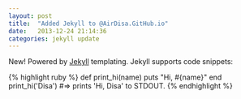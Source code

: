 ```yaml
---
layout: post
title:  "Added Jekyll to @AirDisa.GitHub.io"
date:   2013-12-24 21:14:36
categories: jekyll update
---
```


New! Powered by [Jekyll][jekyll] templating. Jekyll supports code snippets:

{% highlight ruby %}
def print_hi(name)
  puts "Hi, #{name}"
end
print_hi('Disa')
#=> prints 'Hi, Disa' to STDOUT.
{% endhighlight %}

[jekyll]:        http://jekyllrb.com

